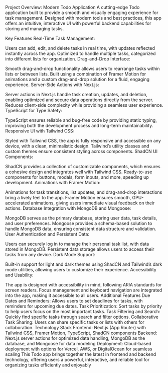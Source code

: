 Project Overview: Modern Todo Application
A cutting-edge Todo application built to provide a smooth and visually engaging experience for task management. Designed with modern tools and best practices, this app offers an intuitive, interactive UI with powerful backend capabilities for storing and managing tasks.

Key Features
Real-Time Task Management:

Users can add, edit, and delete tasks in real time, with updates reflected instantly across the app.
Optimized to handle multiple tasks, categorized into different lists for organization.
Drag-and-Drop Interface:

Smooth drag-and-drop functionality allows users to rearrange tasks within lists or between lists.
Built using a combination of Framer Motion for animations and a custom drag-and-drop solution for a fluid, engaging experience.
Server-Side Actions with Next.js:

Server actions in Next.js handle task creation, updates, and deletion, enabling optimized and secure data operations directly from the server.
Reduces client-side complexity while providing a seamless user experience.
TypeScript for Type Safety:

TypeScript ensures reliable and bug-free code by providing static typing, improving both the development process and long-term maintainability.
Responsive UI with Tailwind CSS:

Styled with Tailwind CSS, the app is fully responsive and accessible on any device, with a clean, minimalistic design.
Tailwind’s utility classes and custom themes ensure consistent styling across components.
ShadCN UI Components:

ShadCN provides a collection of customizable components, which ensures a cohesive design and integrates well with Tailwind CSS.
Ready-to-use components for buttons, modals, form inputs, and more, speeding up development.
Animations with Framer Motion:

Animations for task transitions, list updates, and drag-and-drop interactions bring a lively feel to the app.
Framer Motion ensures smooth, GPU-accelerated animations, giving users immediate visual feedback on their actions.
Database Integration with MongoDB and Mongoose:

MongoDB serves as the primary database, storing user data, task details, and user preferences.
Mongoose provides a schema-based solution to handle MongoDB data, ensuring consistent data structure and validation.
User Authentication and Persistent Data:

Users can securely log in to manage their personal task list, with data stored in MongoDB.
Persistent data storage allows users to access their tasks from any device.
Dark Mode Support:

Built-in support for light and dark themes using ShadCN and Tailwind’s dark mode utilities, allowing users to customize their experience.
Accessibility and Usability:

The app is designed with accessibility in mind, following ARIA standards for screen readers.
Focus management and keyboard navigation are integrated into the app, making it accessible to all users.
Additional Features
Due Dates and Reminders: Allows users to set deadlines for tasks, with reminders for upcoming due dates.
Task Prioritization: Sort tasks by priority to help users focus on the most important tasks.
Task Filtering and Search: Quickly find specific tasks through search and filter options.
Collaborative Task Sharing: Users can share specific tasks or lists with others for collaboration.
Technology Stack
Frontend: Next.js (App Router) with Tailwind CSS, Framer Motion, TypeScript, ShadCN components
Backend: Next.js server actions for optimized data handling, MongoDB as the database, and Mongoose for data modeling
Deployment: Cloud-based deployment with options for Vercel, AWS, or DigitalOcean for seamless scaling
This Todo app brings together the latest in frontend and backend technology, offering users a powerful, interactive, and reliable tool for organizing tasks efficiently and enjoyably

